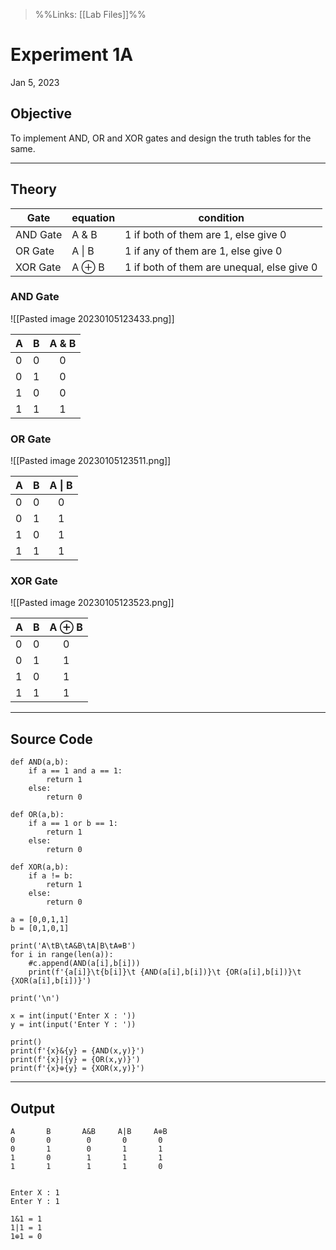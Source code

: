 >%%Links: [[Lab Files]]%%

# Experiment 1A
Jan 5, 2023

## Objective
To implement AND, OR and XOR gates and design the truth tables for the same.

---
## Theory

| Gate     | equation | condition                                  |
| -------- | -------- | ------------------------------------------ |
| AND Gate | A & B    | 1 if both of them are 1, else give 0       |
| OR Gate  | A \| B   | 1 if any of them are 1, else give 0        |
| XOR Gate | A ⊕ B    | 1 if both of them are unequal, else give 0 | 

### AND Gate
![[Pasted image 20230105123433.png]]

| A   | B   | A & B |
| --- | --- |:-----:|
| 0   | 0   |   0   |
| 0   | 1   |   0   |
| 1   | 0   |   0   |
| 1   | 1   |   1   |

### OR Gate
![[Pasted image 20230105123511.png]]

| A   | B   | A \| B |
| --- | --- |:------:|
| 0   | 0   |   0    |
| 0   | 1   |   1    |
| 1   | 0   |   1    |
| 1   | 1   |   1    |

### XOR Gate
![[Pasted image 20230105123523.png]]

| A   | B   | A ⊕ B |
| --- | --- |:-----:|
| 0   | 0   |   0   |
| 0   | 1   |   1   |
| 1   | 0   |   1   |
| 1   | 1   |   1   |

---
## Source Code
```
def AND(a,b):
    if a == 1 and a == 1:
        return 1
    else:
        return 0

def OR(a,b):
    if a == 1 or b == 1:
        return 1
    else:
        return 0

def XOR(a,b):
    if a != b:
        return 1
    else:
        return 0

a = [0,0,1,1]
b = [0,1,0,1]

print('A\tB\tA&B\tA|B\tA⊕B')
for i in range(len(a)):
    #c.append(AND(a[i],b[i]))
    print(f'{a[i]}\t{b[i]}\t {AND(a[i],b[i])}\t {OR(a[i],b[i])}\t {XOR(a[i],b[i])}')

print('\n')

x = int(input('Enter X : '))
y = int(input('Enter Y : '))

print()
print(f'{x}&{y} = {AND(x,y)}')
print(f'{x}|{y} = {OR(x,y)}')
print(f'{x}⊕{y} = {XOR(x,y)}')
```

---
## Output
```
A       B       A&B     A|B     A⊕B
0       0        0       0       0
0       1        0       1       1
1       0        1       1       1
1       1        1       1       0


Enter X : 1
Enter Y : 1

1&1 = 1
1|1 = 1
1⊕1 = 0
```
